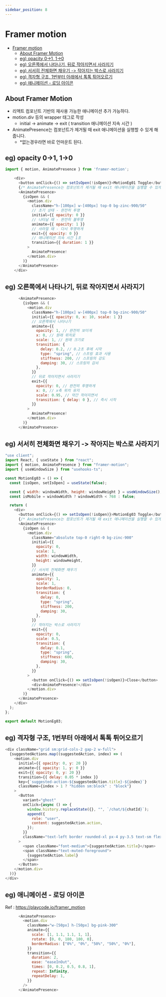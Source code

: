 ```yaml
---
sidebar_position: 8
---
```


# Framer motion  

- [Framer motion](#framer-motion)
  - [About Framer Motion](#about-framer-motion)
  - [eg) opacity 0-\>1, 1-\>0](#eg-opacity-0-1-1-0)
  - [eg) 오른쪽에서 나타나기, 뒤로 작아지면서 사라지기](#eg-오른쪽에서-나타나기-뒤로-작아지면서-사라지기)
  - [eg) 서서히 전체화면 채우기 -\> 작아지는 박스로 사라지기](#eg-서서히-전체화면-채우기---작아지는-박스로-사라지기)
  - [eg) 격자형 구조, 1번부터 아래에서 톡톡 튀어오르기](#eg-격자형-구조-1번부터-아래에서-톡톡-튀어오르기)
  - [eg) 애니메이션 - 로딩 아이콘](#eg-애니메이션---로딩-아이콘)


## About Framer Motion  

- 리액트 컴포넌트 기반의 재사용 가능한 애니메이션 추가 가능하다.  
- motion.div 등의 wrapper 태그로 작성
  - initial -> animate -> exit ( transition 애니메이션 지속 시간 )
- AnimatePresence는 컴포넌트가 제거될 때 exit 애니메이션을 실행할 수 있게 해줍니다.  
  - *없는경우라면 바로 언마운트 된다.  

## eg) opacity 0->1, 1->0  

```js
import { motion, AnimatePresence } from 'framer-motion';

    <div>
      <button onClick={() => setIsOpen(!isOpen)}>MotionEg01 Toggle</button>
      {/* AnimatePresence는 컴포넌트가 제거될 때 exit 애니메이션을 실행할 수 있게 해줍니다 */}
      <AnimatePresence>
        {isOpen && (
          <motion.div
            className="h-[100px] w-[400px] top-0 bg-zinc-900/50"
            // 초기 상태 - 완전히 투명
            initial={{ opacity: 0 }}
            // 나타날 때 - 완전히 불투명
            animate={{ opacity: 1 }}
            // 사라질 때 - 다시 투명하게
            exit={{ opacity: 0 }}
            // 애니메이션 지속 시간 1초
            transition={{ duration: 1 }}
          >
            AnimatePresence!
          </motion.div>
        )}
      </AnimatePresence>
    </div>
```

## eg) 오른쪽에서 나타나기, 뒤로 작아지면서 사라지기

```js
      <AnimatePresence>
        {isOpen && (
          <motion.div
            className="h-[100px] w-[400px] top-0 bg-zinc-900/50"
            initial={{ opacity: 0, x: 10, scale: 1 }}
            // 오른쪽에서 나타나기
            animate={{
              opacity: 1, // 완전히 보이게
              x: 0, // 원래 위치로
              scale: 1, // 원래 크기로
              transition: {
                delay: 0.2, // 0.2초 후에 시작
                type: "spring", // 스프링 효과 사용
                stiffness: 200, // 스프링의 강도
                damping: 30, // 스프링의 감쇠
              },
            }}
            // 뒤로 작아지면서 사라지기
            exit={{
              opacity: 0, // 완전히 투명하게
              x: 0, // x축 위치 유지
              scale: 0.95, // 약간 작아지면서
              transition: { delay: 0 }, // 즉시 시작
            }}
          >
            AnimatePresence!
          </motion.div>
        )}
      </AnimatePresence>
```

## eg) 서서히 전체화면 채우기 -> 작아지는 박스로 사라지기  

```js
"use client";
import React, { useState } from "react";
import { motion, AnimatePresence } from "framer-motion";
import { useWindowSize } from "usehooks-ts";

const MotionEg03 = () => {
  const [isOpen, setIsOpen] = useState(false);

  const { width: windowWidth, height: windowHeight } = useWindowSize();
  const isMobile = windowWidth ? windowWidth < 768 : false;

  return (
    <div>
      <button onClick={() => setIsOpen(!isOpen)}>MotionEg03 Toggle</button>
      {/* AnimatePresence는 컴포넌트가 제거될 때 exit 애니메이션을 실행할 수 있게 해줍니다 */}
      <AnimatePresence>
        {isOpen && (
          <motion.div
            className="absolute top-0 right-0 bg-zinc-900"
            initial={{
              opacity: 0,
              scale: 1,
              width: windowWidth,
              height: windowHeight,
            }}
            // 서서히 전체화면 채우기
            animate={{
              opacity: 1,
              scale: 1,
              borderRadius: 0,
              transition: {
                delay: 0,
                type: "spring",
                stiffness: 200,
                damping: 30,
              },
            }}
            // 작아지는 박스로 사라지기
            exit={{
              opacity: 0,
              scale: 0.5,
              transition: {
                delay: 0.1,
                type: "spring",
                stiffness: 600,
                damping: 30,
              },
            }}
          >
            <button onClick={() => setIsOpen(!isOpen)}>Close</button>
            <div>AnimatePresence!</div>
          </motion.div>
        )}
      </AnimatePresence>
    </div>
  );
};

export default MotionEg03;

```
## eg) 격자형 구조, 1번부터 아래에서 톡톡 튀어오르기   

```js
<div className="grid sm:grid-cols-2 gap-2 w-full">
  {suggestedActions.map((suggestedAction, index) => (
    <motion.div
      initial={{ opacity: 0, y: 20 }}
      animate={{ opacity: 1, y: 0 }}
      exit={{ opacity: 0, y: 20 }}
      transition={{ delay: 0.05 * index }}
      key={`suggested-action-${suggestedAction.title}-${index}`}
      className={index > 1 ? "hidden sm:block" : "block"}
    >
      <Button
        variant="ghost"
        onClick={async () => {
          window.history.replaceState({}, "", `/chat/${chatId}`);
          append({
            role: "user",
            content: suggestedAction.action,
          });
        }}
        className="text-left border rounded-xl px-4 py-3.5 text-sm flex-1 gap-1 sm:flex-col w-full h-auto justify-start items-start"
      >
        <span className="font-medium">{suggestedAction.title}</span>
        <span className="text-muted-foreground">
          {suggestedAction.label}
        </span>
      </Button>
    </motion.div>
  ))}
</div>
```

## eg) 애니메이션 - 로딩 아이콘    

Ref : https://playcode.io/framer_motion

```js
      <AnimatePresence>
        <motion.div
          className="w-[50px] h-[50px] bg-pink-300"
          animate={{
            scale: [1, 1.1, 1.1, 1, 1],
            rotate: [0, 0, 180, 180, 0],
            borderRadius: ["0%", "0%", "50%", "50%", "0%"],
          }}
          transition={{
            duration: 2,
            ease: "easeInOut",
            times: [0, 0.2, 0.5, 0.8, 1],
            repeat: Infinity,
            repeatDelay: 1,
          }}
        />
      </AnimatePresence>
```